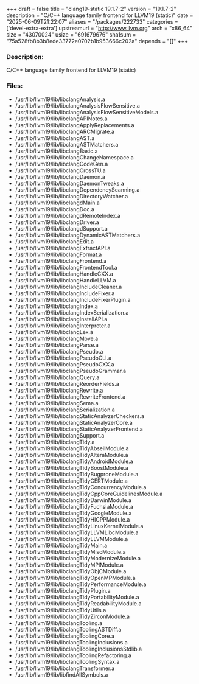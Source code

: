 +++
draft = false
title = "clang19-static 19.1.7-2"
version = "19.1.7-2"
description = "C/C++ language family frontend for LLVM19 (static)"
date = "2025-06-09T21:22:07"
aliases = "/packages/222733"
categories = ['devel-extra-extra']
upstreamurl = "http://www.llvm.org"
arch = "x86_64"
size = "43070024"
usize = "691679676"
sha1sum = "75a528fb8b3b8ede33772e0702b1b953666c202a"
depends = "[]"
+++
### Description: 
C/C++ language family frontend for LLVM19 (static)

### Files: 
* /usr/lib/llvm19/lib/libclangAnalysis.a
* /usr/lib/llvm19/lib/libclangAnalysisFlowSensitive.a
* /usr/lib/llvm19/lib/libclangAnalysisFlowSensitiveModels.a
* /usr/lib/llvm19/lib/libclangAPINotes.a
* /usr/lib/llvm19/lib/libclangApplyReplacements.a
* /usr/lib/llvm19/lib/libclangARCMigrate.a
* /usr/lib/llvm19/lib/libclangAST.a
* /usr/lib/llvm19/lib/libclangASTMatchers.a
* /usr/lib/llvm19/lib/libclangBasic.a
* /usr/lib/llvm19/lib/libclangChangeNamespace.a
* /usr/lib/llvm19/lib/libclangCodeGen.a
* /usr/lib/llvm19/lib/libclangCrossTU.a
* /usr/lib/llvm19/lib/libclangDaemon.a
* /usr/lib/llvm19/lib/libclangDaemonTweaks.a
* /usr/lib/llvm19/lib/libclangDependencyScanning.a
* /usr/lib/llvm19/lib/libclangDirectoryWatcher.a
* /usr/lib/llvm19/lib/libclangdMain.a
* /usr/lib/llvm19/lib/libclangDoc.a
* /usr/lib/llvm19/lib/libclangdRemoteIndex.a
* /usr/lib/llvm19/lib/libclangDriver.a
* /usr/lib/llvm19/lib/libclangdSupport.a
* /usr/lib/llvm19/lib/libclangDynamicASTMatchers.a
* /usr/lib/llvm19/lib/libclangEdit.a
* /usr/lib/llvm19/lib/libclangExtractAPI.a
* /usr/lib/llvm19/lib/libclangFormat.a
* /usr/lib/llvm19/lib/libclangFrontend.a
* /usr/lib/llvm19/lib/libclangFrontendTool.a
* /usr/lib/llvm19/lib/libclangHandleCXX.a
* /usr/lib/llvm19/lib/libclangHandleLLVM.a
* /usr/lib/llvm19/lib/libclangIncludeCleaner.a
* /usr/lib/llvm19/lib/libclangIncludeFixer.a
* /usr/lib/llvm19/lib/libclangIncludeFixerPlugin.a
* /usr/lib/llvm19/lib/libclangIndex.a
* /usr/lib/llvm19/lib/libclangIndexSerialization.a
* /usr/lib/llvm19/lib/libclangInstallAPI.a
* /usr/lib/llvm19/lib/libclangInterpreter.a
* /usr/lib/llvm19/lib/libclangLex.a
* /usr/lib/llvm19/lib/libclangMove.a
* /usr/lib/llvm19/lib/libclangParse.a
* /usr/lib/llvm19/lib/libclangPseudo.a
* /usr/lib/llvm19/lib/libclangPseudoCLI.a
* /usr/lib/llvm19/lib/libclangPseudoCXX.a
* /usr/lib/llvm19/lib/libclangPseudoGrammar.a
* /usr/lib/llvm19/lib/libclangQuery.a
* /usr/lib/llvm19/lib/libclangReorderFields.a
* /usr/lib/llvm19/lib/libclangRewrite.a
* /usr/lib/llvm19/lib/libclangRewriteFrontend.a
* /usr/lib/llvm19/lib/libclangSema.a
* /usr/lib/llvm19/lib/libclangSerialization.a
* /usr/lib/llvm19/lib/libclangStaticAnalyzerCheckers.a
* /usr/lib/llvm19/lib/libclangStaticAnalyzerCore.a
* /usr/lib/llvm19/lib/libclangStaticAnalyzerFrontend.a
* /usr/lib/llvm19/lib/libclangSupport.a
* /usr/lib/llvm19/lib/libclangTidy.a
* /usr/lib/llvm19/lib/libclangTidyAbseilModule.a
* /usr/lib/llvm19/lib/libclangTidyAlteraModule.a
* /usr/lib/llvm19/lib/libclangTidyAndroidModule.a
* /usr/lib/llvm19/lib/libclangTidyBoostModule.a
* /usr/lib/llvm19/lib/libclangTidyBugproneModule.a
* /usr/lib/llvm19/lib/libclangTidyCERTModule.a
* /usr/lib/llvm19/lib/libclangTidyConcurrencyModule.a
* /usr/lib/llvm19/lib/libclangTidyCppCoreGuidelinesModule.a
* /usr/lib/llvm19/lib/libclangTidyDarwinModule.a
* /usr/lib/llvm19/lib/libclangTidyFuchsiaModule.a
* /usr/lib/llvm19/lib/libclangTidyGoogleModule.a
* /usr/lib/llvm19/lib/libclangTidyHICPPModule.a
* /usr/lib/llvm19/lib/libclangTidyLinuxKernelModule.a
* /usr/lib/llvm19/lib/libclangTidyLLVMLibcModule.a
* /usr/lib/llvm19/lib/libclangTidyLLVMModule.a
* /usr/lib/llvm19/lib/libclangTidyMain.a
* /usr/lib/llvm19/lib/libclangTidyMiscModule.a
* /usr/lib/llvm19/lib/libclangTidyModernizeModule.a
* /usr/lib/llvm19/lib/libclangTidyMPIModule.a
* /usr/lib/llvm19/lib/libclangTidyObjCModule.a
* /usr/lib/llvm19/lib/libclangTidyOpenMPModule.a
* /usr/lib/llvm19/lib/libclangTidyPerformanceModule.a
* /usr/lib/llvm19/lib/libclangTidyPlugin.a
* /usr/lib/llvm19/lib/libclangTidyPortabilityModule.a
* /usr/lib/llvm19/lib/libclangTidyReadabilityModule.a
* /usr/lib/llvm19/lib/libclangTidyUtils.a
* /usr/lib/llvm19/lib/libclangTidyZirconModule.a
* /usr/lib/llvm19/lib/libclangTooling.a
* /usr/lib/llvm19/lib/libclangToolingASTDiff.a
* /usr/lib/llvm19/lib/libclangToolingCore.a
* /usr/lib/llvm19/lib/libclangToolingInclusions.a
* /usr/lib/llvm19/lib/libclangToolingInclusionsStdlib.a
* /usr/lib/llvm19/lib/libclangToolingRefactoring.a
* /usr/lib/llvm19/lib/libclangToolingSyntax.a
* /usr/lib/llvm19/lib/libclangTransformer.a
* /usr/lib/llvm19/lib/libfindAllSymbols.a
